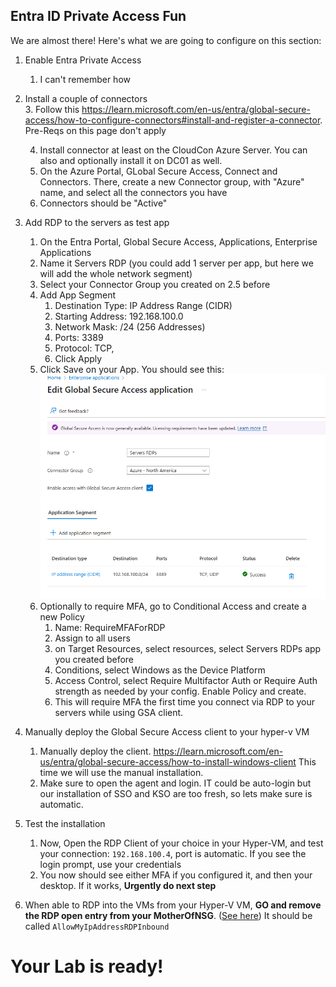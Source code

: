 ## Entra ID Private Access Fun
We are almost there! Here's what we are going to configure on this section:

1. Enable Entra Private Access
   1. I can't remember how
2. Install a couple of connectors  
   3. Follow this https://learn.microsoft.com/en-us/entra/global-secure-access/how-to-configure-connectors#install-and-register-a-connector. Pre-Reqs on this page don't apply
   
   4. Install connector at least on the CloudCon Azure Server. You can also and optionally install it on DC01 as well. 
   5. On the Azure Portal, GLobal Secure Access, Connect and Connectors. There, create a new Connector group, with "Azure" name, and select all the connectors you have
   6. Connectors should be "Active"
3. Add RDP to the servers as test app
   1. On the Entra Portal, Global Secure Access, Applications, Enterprise Applications
   2. Name it Servers RDP (you could add 1 server per app, but here we will add the whole network segment)
   3. Select your Connector Group you created on 2.5 before
   4. Add App Segment
      1. Destination Type: IP Address Range (CIDR)
      2. Starting Address: 192.168.100.0
      3. Network Mask: /24 (256 Addresses)
      4. Ports: 3389
      5. Protocol: TCP,
      6. Click Apply
   5. Click Save on your App. You should see this: ![alt text](/screenshots/GSAApp.png)
   6. Optionally to require MFA, go to Conditional Access and create a new Policy
      1. Name: RequireMFAForRDP
      2. Assign to all users
      3. on Target Resources, select resources, select Servers RDPs app you created before
      4. Conditions, select Windows as the Device Platform
      5. Access Control, select Require Multifactor Auth or Require Auth strength as needed by your config. Enable Policy and create. 
      6. This will require MFA the first time you connect via RDP to your servers while using GSA client. 
4. Manually deploy the Global Secure Access client to your hyper-v VM
   1. Manually deploy the client. https://learn.microsoft.com/en-us/entra/global-secure-access/how-to-install-windows-client This time we will use the manual installation. 
   2. Make sure to open the agent and login. IT could be auto-login but our installation of SSO and KSO are too fresh, so lets make sure is automatic.

5. Test the installation
   1. Now, Open the RDP Client of your choice in your Hyper-VM, and test your connection: `192.168.100.4`, port is automatic. If you see the login prompt, use your credentials 
   2. You now should see either MFA if you configured it, and then your desktop. If it works, **Urgently do next step**
6. When able to RDP into the VMs from your Hyper-V VM, **GO and remove the RDP open entry from your MotherOfNSG**. ([See here](/StepbyStep/2%20-%20RGs%20and%20Network.md)) It should be called `AllowMyIpAddressRDPInbound`


# Your Lab is ready!